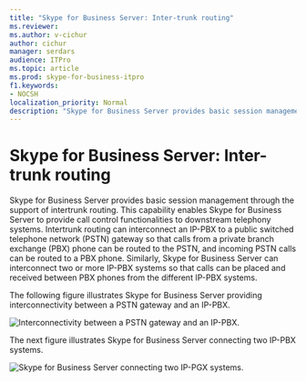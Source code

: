 ```yaml
---
title: "Skype for Business Server: Inter-trunk routing"
ms.reviewer: 
ms.author: v-cichur
author: cichur
manager: serdars
audience: ITPro
ms.topic: article
ms.prod: skype-for-business-itpro
f1.keywords:
- NOCSH
localization_priority: Normal
description: "Skype for Business Server provides basic session management through the support of intertrunk routing. "
---
```


# Skype for Business Server: Inter-trunk routing

Skype for Business Server provides basic session management through the support of intertrunk routing. This capability enables Skype for Business Server to provide call control functionalities to downstream telephony systems. Intertrunk routing can interconnect an IP-PBX to a public switched telephone network (PSTN) gateway so that calls from a private branch exchange (PBX) phone can be routed to the PSTN, and incoming PSTN calls can be routed to a PBX phone. Similarly, Skype for Business Server can interconnect two or more IP-PBX systems so that calls can be placed and received between PBX phones from the different IP-PBX systems. 


The following figure illustrates Skype for Business Server providing interconnectivity between a PSTN gateway and an IP-PBX.

![Interconnectivity between a PSTN gateway and an IP-PBX.](../../media/pstn-gateway-ip-pbx.jpg)

The next figure illustrates Skype for Business Server connecting two IP-PBX systems.

![Skype for Business Server connecting two IP-PGX systems.](../../media/two-ip-pbx-systems.jpg)

